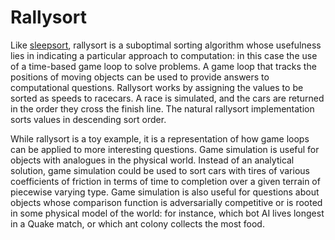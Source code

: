 Rallysort
=========

Like [sleepsort](http://rosettacode.org/wiki/Sorting_algorithms/Sleep_sort), rallysort is a suboptimal sorting algorithm whose usefulness lies in indicating a particular approach to computation: in this case the use of a time-based game loop to solve problems. A game loop that tracks the positions of moving objects can be used to provide answers to computational questions. Rallysort works by assigning the values to be sorted as speeds to racecars. A race is simulated, and the cars are returned in the order they cross the finish line. The natural rallysort implementation sorts values in descending sort order.

While rallysort is a toy example, it is a representation of how game loops can be applied to more interesting questions. Game simulation is useful for objects with analogues in the physical world. Instead of an analytical solution, game simulation could be used to sort cars with tires of various coefficients of friction in terms of time to completion over a given terrain of piecewise varying type. Game simulation is also useful for questions about objects whose comparison function is adversarially competitive or is rooted in some physical model of the world: for instance, which bot AI lives longest in a Quake match, or which ant colony collects the most food.


